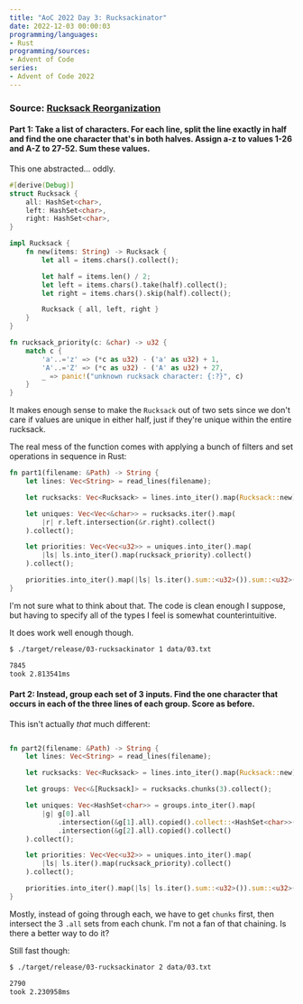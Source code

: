 ```yaml
---
title: "AoC 2022 Day 3: Rucksackinator"
date: 2022-12-03 00:00:03
programming/languages:
- Rust
programming/sources:
- Advent of Code
series:
- Advent of Code 2022
---
```

### Source: [Rucksack Reorganization](https://adventofcode.com/2022/day/3)

#### **Part 1:** Take a list of characters. For each line, split the line exactly in half and find the one character that's in both halves. Assign a-z to values 1-26 and A-Z to 27-52. Sum these values. 

<!--more-->

This one abstracted... oddly. 

```rust
#[derive(Debug)]
struct Rucksack {
    all: HashSet<char>,
    left: HashSet<char>,
    right: HashSet<char>,
}

impl Rucksack {
    fn new(items: String) -> Rucksack {
        let all = items.chars().collect();

        let half = items.len() / 2;
        let left = items.chars().take(half).collect();
        let right = items.chars().skip(half).collect();

        Rucksack { all, left, right }
    }
}

fn rucksack_priority(c: &char) -> u32 {
    match c {
        'a'..='z' => (*c as u32) - ('a' as u32) + 1,
        'A'..='Z' => (*c as u32) - ('A' as u32) + 27,
        _ => panic!("unknown rucksack character: {:?}", c)
    }
}
```

It makes enough sense to make the `Rucksack` out of two sets since we don't care if values are unique in either half, just if they're unique within the entire rucksack. 

The real mess of the function comes with applying a bunch of filters and set operations in sequence in Rust:

```rust
fn part1(filename: &Path) -> String {
    let lines: Vec<String> = read_lines(filename);

    let rucksacks: Vec<Rucksack> = lines.into_iter().map(Rucksack::new).collect();

    let uniques: Vec<Vec<&char>> = rucksacks.iter().map(
        |r| r.left.intersection(&r.right).collect()
    ).collect();

    let priorities: Vec<Vec<u32>> = uniques.into_iter().map(
        |ls| ls.into_iter().map(rucksack_priority).collect()
    ).collect();

    priorities.into_iter().map(|ls| ls.iter().sum::<u32>()).sum::<u32>().to_string()
}
```

I'm not sure what to think about that. The code is clean enough I suppose, but having to specify all of the types I feel is somewhat counterintuitive. 

It does work well enough though. 

```bash
$ ./target/release/03-rucksackinator 1 data/03.txt

7845
took 2.813541ms
```

#### **Part 2:** Instead, group each set of 3 inputs. Find the one character that occurs in each of the three lines of each group. Score as before. 

This isn't actually *that* much different:

```rust

fn part2(filename: &Path) -> String {
    let lines: Vec<String> = read_lines(filename);

    let rucksacks: Vec<Rucksack> = lines.into_iter().map(Rucksack::new).collect();

    let groups: Vec<&[Rucksack]> = rucksacks.chunks(3).collect();

    let uniques: Vec<HashSet<char>> = groups.into_iter().map(
        |g| g[0].all
            .intersection(&g[1].all).copied().collect::<HashSet<char>>()
            .intersection(&g[2].all).copied().collect()
    ).collect();

    let priorities: Vec<Vec<u32>> = uniques.into_iter().map(
        |ls| ls.iter().map(rucksack_priority).collect()
    ).collect();

    priorities.into_iter().map(|ls| ls.iter().sum::<u32>()).sum::<u32>().to_string()
}
```

Mostly, instead of going through each, we have to get `chunks` first, then intersect the 3 `.all` sets from each chunk. I'm not a fan of that chaining. Is there a better way to do it? 

Still fast though:

```bash
$ ./target/release/03-rucksackinator 2 data/03.txt

2790
took 2.230958ms
```
